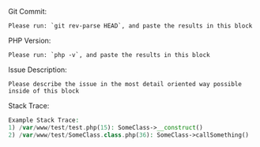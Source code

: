 
Git Commit:
```
Please run: `git rev-parse HEAD`, and paste the results in this block
```


PHP Version:
```
Please run: `php -v`, and paste the results in this block
```

Issue Description:  
```
Please describe the issue in the most detail oriented way possible inside of this block
```

Stack Trace:  
```php
Example Stack Trace:
1) /var/www/test/test.php(15): SomeClass->__construct()
2) /var/www/test/SomeClass.class.php(36): SomeClass->callSomething()
```

